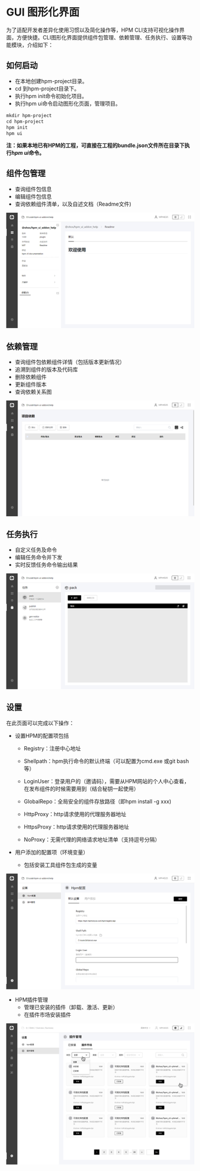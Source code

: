 # GUI 图形化界面

为了适配开发者差异化使用习惯以及简化操作等，HPM CLI支持可视化操作界面，方便快捷。CLI图形化界面提供组件包管理、依赖管理、任务执行、设置等功能模块，介绍如下：

## 如何启动

* 在本地创建hpm-project目录。
* cd 到hpm-project目录下。
* 执行hpm init命令初始化项目。
* 执行hpm ui命令启动图形化页面，管理项目。

```shell
mkdir hpm-project
cd hpm-project
hpm init
hpm ui
```

**注：如果本地已有HPM的工程，可直接在工程的bundle.json文件所在目录下执行*hpm ui*命令。**


## 组件包管理

- 查询组件包信息
- 编辑组件包信息
- 查询依赖组件清单，以及自述文档（Readme文件)

![image](../../../imgs/HPM/02/01/4/01%E7%BB%84%E4%BB%B6%E5%8C%85%E7%AE%A1%E7%90%86.png)

## 依赖管理

- 查询组件包依赖组件详情（包括版本更新情况）
- 追溯到组件的版本及代码库
- 删除依赖组件
- 更新组件版本
- 查询依赖关系图

![image](../../../imgs/HPM/02/01/4/02%E4%BE%9D%E8%B5%96%E7%AE%A1%E7%90%86.png)

## 任务执行

- 自定义任务及命令
- 编辑任务命令并下发
- 实时反馈任务命令输出结果

![image](../../../imgs/HPM/02/01/4/03%E4%BB%BB%E5%8A%A1%E6%89%A7%E8%A1%8C.png)

## 设置

在此页面可以完成以下操作：

- 设置HPM的配置项包括
  - Registry：注册中心地址

  - Shellpath：hpm执行命令的默认终端（可以配置为cmd.exe 或git bash等）

  - LoginUser：登录用户的（邀请码），需要从HPM网站的个人中心查看，在发布组件的时候需要用到（结合秘钥一起使用）

  - GlobalRepo：全局安全的组件存放路径（即hpm install -g xxx)

  - HttpProxy：http请求使用的代理服务器地址

  - HttpsProxy：http请求使用的代理服务器地址

  - NoProxy：无需代理的网络请求地址清单（支持逗号分隔）

- 用户添加的配置项（环境变量）
  - 包括安装工具组件包生成的变量

![image](../../../imgs/HPM/02/01/4/04%E8%AE%BE%E7%BD%AE.png)

- HPM插件管理
  - 管理已安装的插件（卸载、激活、更新）
  - 在插件市场安装插件

![image](../../../imgs/HPM/02/01/4/05%E8%AE%BE%E7%BD%AE.png)
